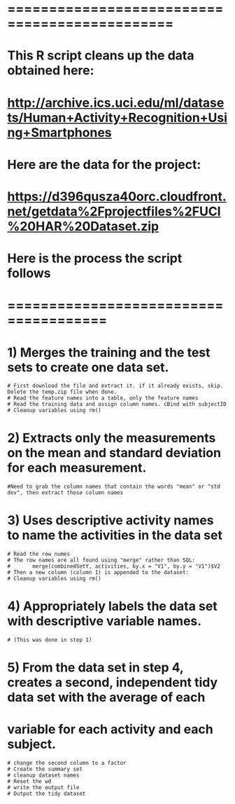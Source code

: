 # ==============================================
#
# This R script cleans up the data obtained here:
# http://archive.ics.uci.edu/ml/datasets/Human+Activity+Recognition+Using+Smartphones
#
# Here are the data for the project:
# https://d396qusza40orc.cloudfront.net/getdata%2Fprojectfiles%2FUCI%20HAR%20Dataset.zip
#
#
# Here is the process the script follows
# ======================================

# 1) Merges the training and the test sets to create one data set.

    # First download the file and extract it. if it already exists, skip. Delete the temp.zip file when done.
    # Read the feature names into a table, only the feature names
    # Read the training data and assign column names. cBind with subjectID
    # Cleanup variables using rm()
    
# 2) Extracts only the measurements on the mean and standard deviation for each measurement. 

    #Need to grab the column names that contain the words "mean" or "std dev", then extract those column names

# 3) Uses descriptive activity names to name the activities in the data set

    # Read the row numes 
    # The row names are all found using "merge" rather than SQL: 
    #       merge(combinedSetY, activities, by.x = "V1", by.y = "V1")$V2
    # Then a new column (column 1) is appended to the dataset:
    # Cleanup variables using rm()
    
# 4) Appropriately labels the data set with descriptive variable names. 

    # (This was done in step 1)


# 5) From the data set in step 4, creates a second, independent tidy data set with the average of each 
#       variable for each activity and each subject.
   
    # change the second column to a factor
    # Create the summary set
    # cleanup dataset names
    # Reset the wd
    # write the output file
    # Output the tidy dataset
